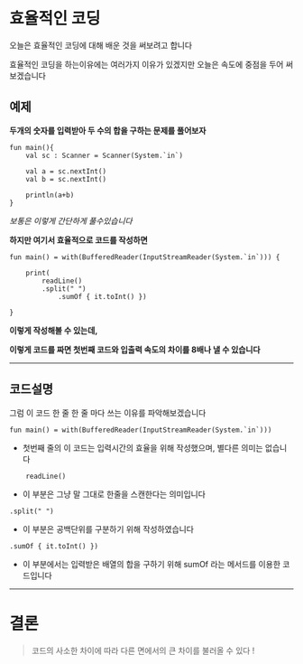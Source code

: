 # 효율적인 코딩

오늘은 효율적인 코딩에 대해 배운 것을 써보려고 합니다

효율적인 코딩을 하는이유에는 여러가지 이유가 있겠지만 오늘은 속도에 중점을 두어 써보겠습니다

## 예제

**두개의 숫자를 입력받아 두 수의 합을 구하는 문제를 풀어보자**

```
fun main(){
    val sc : Scanner = Scanner(System.`in`)

    val a = sc.nextInt()
    val b = sc.nextInt()

    println(a+b)
}
```
*보통은 이렇게 간단하게 풀수있습니다*

**하지만 여기서 효율적으로 코드를 작성하면**
```
fun main() = with(BufferedReader(InputStreamReader(System.`in`))) { 

    print(
        readLine() 
        .split(" ") 
            .sumOf { it.toInt() }) 
    
}
```
**이렇게 작성해볼 수 있는데,**

 **이렇게 코드를 짜면 첫번째 코드와 입출력 속도의 차이를 8배나 낼 수 있습니다**

---

## 코드설명

그럼 이 코드 한 줄 한 줄 마다 쓰는 이유를 파악해보겠습니다
```
fun main() = with(BufferedReader(InputStreamReader(System.`in`)))
```
-  첫번째 줄의 이 코드는 입력시간의 효율을 위해 작성했으며, 별다른 의미는 없습니다

```
    readLine()
```
- 이 부분은 그냥 말 그대로 한줄을 스캔한다는 의미입니다

```
.split(" ")
```
- 이 부분은 공백단위를 구분하기 위해 작성하였습니다

```
.sumOf { it.toInt() }) 
```
- 이 부분에서는 입력받은 배열의 합을 구하기 위해 sumOf 라는 메서드를 이용한 코드입니다

---

# 결론
> 코드의 사소한 차이에 따라 다른 면에서의 큰 차이를 불러올 수 있다 !

